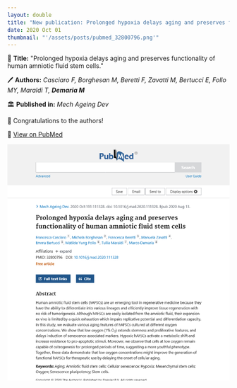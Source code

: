 ```yaml
---
layout: double
title: "New publication: Prolonged hypoxia delays aging and preserves functionality of human amniotic fluid stem cells"
date: 2020 Oct 01
thumbnail: "'/assets/posts/pubmed_32800796.png'"
---
```

📖 <strong>Title:</strong> "Prolonged hypoxia delays aging and preserves functionality of human amniotic fluid stem cells."  

🖊️ <strong>Authors:</strong> <em>Casciaro F, Borghesan M, Beretti F, Zavatti M, Bertucci E, Follo MY, Maraldi T, <strong>Demaria M</strong></em>  

🏛️ <strong>Published in:</strong> <em>Mech Ageing Dev</em>  

🎉 Congratulations to the authors!  

🔗 <a href="https://pubmed.ncbi.nlm.nih.gov/32800796/">View on PubMed</a>  

![Publication Image](/assets/posts/pubmed_32800796.png)
